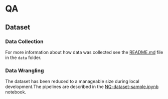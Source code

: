 # QA

## Dataset

### Data Collection

For more information about how data was collected see the [README.md](data/README.md) file in the `data` folder.

### Data Wrangling

The dataset has been reduced to a manageable size during local development.The pipelines are described in the [NQ-dataset-sample.ipynb](data/sample/NQ-dataset-sample.ipynb) notebook. 